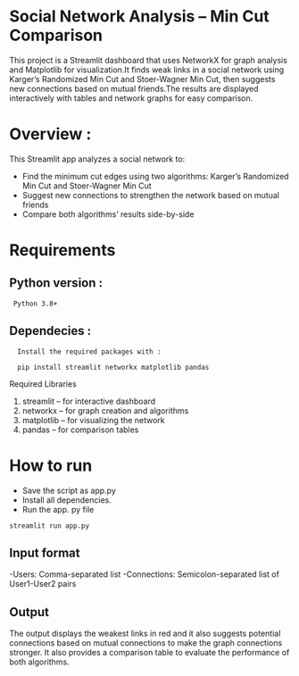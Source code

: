 # Social Network Analysis – Min Cut Comparison
This project is a Streamlit dashboard that uses NetworkX for graph analysis and Matplotlib for visualization.It finds weak links in a social network using Karger’s Randomized Min Cut and Stoer-Wagner Min Cut, then suggests new connections based on mutual friends.The results are displayed interactively with tables and network graphs for easy comparison.

# Overview :
This Streamlit app analyzes a social network to:
- Find the minimum cut edges using two algorithms: Karger’s Randomized Min Cut and Stoer-Wagner Min Cut
- Suggest new connections to strengthen the network based on mutual friends
- Compare both algorithms’ results side-by-side
  
# Requirements 
 ## Python version :
     Python 3.8+

 ## Dependecies :
      Install the required packages with : 
      
      pip install streamlit networkx matplotlib pandas
      
Required Libraries
1. streamlit – for interactive dashboard
2. networkx – for graph creation and algorithms
3. matplotlib – for visualizing the network
4. pandas – for comparison tables

# How to run  
 - Save the script as app.py
 - Install all dependencies.
 - Run the app. py file
```
streamlit run app.py
```
  ## Input format 
  -Users: Comma-separated list
  -Connections: Semicolon-separated list of User1-User2 pairs
  ## Output 
The output displays the weakest links in red and it also suggests potential connections based on mutual connections to make the graph connections stronger. It also provides a comparison table to evaluate the performance of both algorithms.


